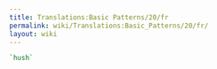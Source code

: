 ```yaml
---
title: Translations:Basic Patterns/20/fr
permalink: wiki/Translations:Basic_Patterns/20/fr/
layout: wiki
---
```


``` Haskell
`hush`
```

